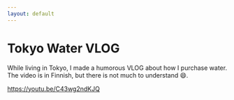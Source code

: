 ```yaml
---
layout: default
---
```


# Tokyo Water VLOG

While living in Tokyo, I made a humorous VLOG about how I purchase water. The video is in Finnish, but there is not much to understand 😄.

https://youtu.be/C43wg2ndKJQ